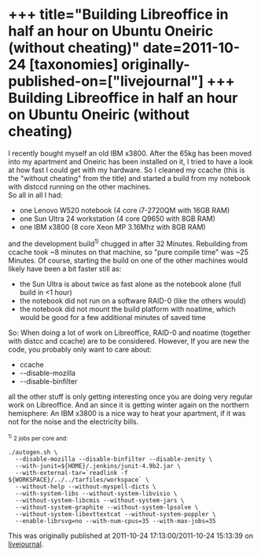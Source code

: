 +++
title="Building Libreoffice in half an hour on Ubuntu Oneiric (without cheating)"
date=2011-10-24
[taxonomies]
originally-published-on=["livejournal"]
+++
Building Libreoffice in half an hour on Ubuntu Oneiric (without cheating)
=========================================================================

I recently bought myself an old IBM x3800. After the 65kg has been moved into my apartment and Oneiric has been installed on it, I tried to have a look at how fast I could get with my hardware. So I cleaned my ccache (this is the &quot;without cheating&quot; from the title) and started a build from my notebook with distccd running on the other machines.<br />So all in all I had:<br /><ul><li>one Lenovo W520 notebook (4 core i7-2720QM with 16GB RAM)</li><li>one Sun Ultra 24 workstation (4 core Q9650 with 8GB RAM)</li><li>one IBM x3800 (8 core Xeon MP 3.16Mhz with 8GB RAM)</li></ul>and the development build<sup>1)</sup> chugged in after 32 Minutes. Rebuilding from ccache took ~8 minutes on that machine, so &quot;pure compile time&quot; was ~25 Minutes. Of course, starting the build on one of the other machines would likely have been a bit faster still as:<ul><li>the Sun Ultra is about twice as fast alone as the notebook alone (full build in &lt;1 hour)</li><li>the notebook did not run on a software RAID-0 (like the others would)</li><li>the notebook did not mount the build platform with noatime, which would be good for a few additional minutes of saved time</li></ul>So: When doing a lot of work on Libreoffice, RAID-0 and noatime (together with distcc and ccache) are to be considered. However, If you are new the code, you probably only want to care about:<ul><li>ccache</li><li>--disable-mozilla</li><li>--disable-binfilter</li></ul>all the other stuff is only getting interesting once you are doing very regular work on Libreoffice. And an since it is getting winter again on the northern hemisphere: An IBM x3800 is a nice way to heat your apartment, if it was not for the noise and the electricity bills.<br /><br /><span style="font-size: smaller;"><sup>1)</sup> 2 jobs per core and:</span><br />

    ./autogen.sh \
      --disable-mozilla --disable-binfilter --disable-zenity \
      --with-junit=${HOME}/.jenkins/junit-4.9b2.jar \
      --with-external-tar=`readlink -f ${WORKSPACE}/../../tarfiles/workspace` \
      --without-help --without-myspell-dicts \
      --with-system-libs --without-system-libvisio \
      --without-system-libcmis --without-system-jars \
      --without-system-graphite --without-system-lpsolve \
      --without-system-libexttextcat --without-system-poppler \
      --enable-librsvg=no --with-num-cpus=35 --with-max-jobs=35

This was originally published at 2011-10-24 17:13:00/2011-10-24 15:13:39 on [livejournal](https://sweetshark.livejournal.com/5905.html).
